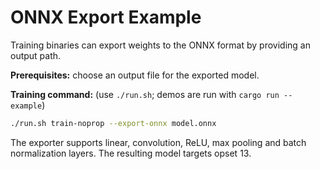 # ONNX Export Example

Training binaries can export weights to the ONNX format by providing an
output path.

**Prerequisites:** choose an output file for the exported model.

**Training command:** (use `./run.sh`; demos are run with
`cargo run --example`)

```bash
./run.sh train-noprop --export-onnx model.onnx
```

The exporter supports linear, convolution, ReLU, max pooling and batch
normalization layers. The resulting model targets opset 13.
